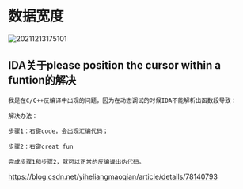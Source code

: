 # 数据宽度

![20211213175101](https://cdn.jsdelivr.net/gh/nzcv/picgo/20211213175101.png)

## IDA关于please position the cursor within a funtion的解决

```shell
我是在C/C++反编译中出现的问题，因为在动态调试的时候IDA不能解析出函数段导致：

解决办法：

步骤1：右键code，会出现汇编代码；

步骤2：右键creat fun 

完成步骤1和步骤2，就可以正常的反编译出伪代码。
```

https://blog.csdn.net/yiheliangmaoqian/article/details/78140793

